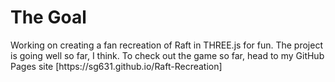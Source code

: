 <h1>The Goal</h1>
Working on creating a fan recreation of Raft in THREE.js for fun. The project is going well so far, I think. To check out the game so far, head to my GitHub Pages site [https://sg631.github.io/Raft-Recreation]
